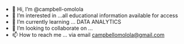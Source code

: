 - 👋 Hi, I’m @campbell-omolola
- 👀 I’m interested in ...all educational information available for access
- 🌱 I’m currently learning ... DATA ANALYTICS
- 💞️ I’m looking to collaborate on ...
- 📫 How to reach me ... via email campbellomolola@gmail.com

<!---
campbell-omolola/campbell-omolola is a ✨ special ✨ repository because its `README.md` (this file) appears on your GitHub profile.
You can click the Preview link to take a look at your changes.
--->
